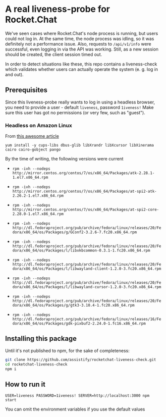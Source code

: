 # A real liveness-probe for Rocket.Chat

We've seen cases where Rocket.Chat's node process is running, but users could not log in.
At the same time, the node process was idling, so it was definitely not a performance issue.
Also, requests to `/api/v1/info` were successful, even logging in via the API was working. Still, as a new session should be created, the client session timed out.

In order to detect situations like these, this repo contains a liveness-check which validates whether users can actually operate the system (e. g. log in and out).

## Prerequisites

Since this liveness-probe really wants to log in using a headless browser, you need to provide a user - default `liveness`, password `1iveness!`
Make sure this user has got no permissions (or very few, such as "guest").

### Headless on Amazon Linux

From [this awesome article](https://medium.com/mockingbot/run-puppeteer-chrome-headless-on-ec2-amazon-linux-ami-6c9c6a17bee6)

`yum install -y cups-libs dbus-glib libXrandr libXcursor libXinerama cairo cairo-gobject pango`

By the time of writing, the following versions were current
- `rpm -ivh --nodeps http://mirror.centos.org/centos/7/os/x86_64/Packages/atk-2.28.1-1.el7.x86_64.rpm`
- `rpm -ivh --nodeps http://mirror.centos.org/centos/7/os/x86_64/Packages/at-spi2-atk-2.26.2-1.el7.x86_64.rpm`
- `rpm -ivh --nodeps http://mirror.centos.org/centos/7/os/x86_64/Packages/at-spi2-core-2.28.0-1.el7.x86_64.rpm`

- `rpm -ivh --nodeps http://dl.fedoraproject.org/pub/archive/fedora/linux/releases/20/Fedora/x86_64/os/Packages/g/GConf2-3.2.6-7.fc20.x86_64.rpm`
- `rpm -ivh --nodeps http://dl.fedoraproject.org/pub/archive/fedora/linux/releases/20/Fedora/x86_64/os/Packages/l/libxkbcommon-0.3.1-1.fc20.x86_64.rpm`
- `rpm -ivh --nodeps http://dl.fedoraproject.org/pub/archive/fedora/linux/releases/20/Fedora/x86_64/os/Packages/l/libwayland-client-1.2.0-3.fc20.x86_64.rpm`
- `rpm -ivh --nodeps http://dl.fedoraproject.org/pub/archive/fedora/linux/releases/20/Fedora/x86_64/os/Packages/l/libwayland-cursor-1.2.0-3.fc20.x86_64.rpm`
- `rpm -ivh --nodeps http://dl.fedoraproject.org/pub/archive/fedora/linux/releases/20/Fedora/x86_64/os/Packages/g/gtk3-3.10.4-1.fc20.x86_64.rpm`

- `rpm -ivh --nodeps http://dl.fedoraproject.org/pub/archive/fedora/linux/releases/16/Fedora/x86_64/os/Packages/gdk-pixbuf2-2.24.0-1.fc16.x86_64.rpm`

## Installing this package

Until it's not published to npm, for the sake of completeness:

```bash
git clone https://github.com/assistify/rocketchat-liveness-check.git
cd rocketchat-liveness-check
npm i
```

## How to run it

`USER=liveness PASSWORD=1iveness! SERVER=http://localhost:3000 npm start`

You can omit the environment variables if you use the default values